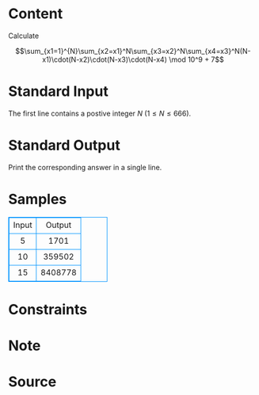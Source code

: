 
# Content

Calculate

$$\sum_{x1=1}^{N}\sum_{x2=x1}^N\sum_{x3=x2}^N\sum_{x4=x3}^N(N-x1)\cdot(N-x2)\cdot(N-x3)\cdot(N-x4) \mod 10^9 + 7$$

# Standard Input

The first line contains a postive integer $N$ $(1 \leq N \leq 666).$

# Standard Output

Print the corresponding answer in a single line.

# Samples

<style>
        table,table tr th, table tr td { border:1px solid #0094ff; }
        table { width: 200px; min-height: 25px; line-height: 25px; text-align: center; border-collapse: collapse;}   
    </style>
<table>
	<tr>
		<td>Input</td>
		<td>Output</td>
	</tr>
<tr><td>5</td><td>1701</td></tr><tr><td>10</td><td>359502</td></tr><tr><td>15</td><td>8408778</td></tr></table>


# Constraints



# Note



# Source


